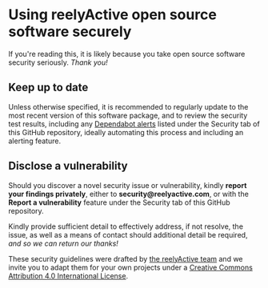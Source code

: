 Using reelyActive open source software securely
===============================================

If you're reading this, it is likely because you take open source software security seriously.  _Thank you!_


Keep up to date
---------------

Unless otherwise specified, it is recommended to regularly update to the most recent version of this software package, and to review the security test results, including any [Dependabot alerts](https://docs.github.com/code-security/dependabot/dependabot-alerts) listed under the Security tab of this GitHub repository, ideally automating this process and including an alerting feature.


Disclose a vulnerability
------------------------

Should you discover a novel security issue or vulnerability, kindly __report your findings privately__, either to __security@reelyactive.com__, or with the __Report a vulnerability__ feature under the Security tab of this GitHub repository.

Kindly provide sufficient detail to effectively address, if not resolve, the issue, as well as a means of contact should additional detail be required, _and so we can return our thanks!_


These security guidelines were drafted by [the reelyActive team](https://www.reelyactive.com/team/) and we invite you to adapt them for your own projects under a [Creative Commons Attribution 4.0 International License](https://creativecommons.org/licenses/by/4.0/).
